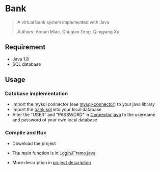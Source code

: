 # Bank
> A virtual bank system implemented with Java
>
>
> Authors: Annan Miao, Chuqian Zeng, Qingyang Xu

## Requirement
* Java 1.8
* SQL database

## Usage
### Database implementation
* Import the mysql connector (see [mysql-connector](https://dev.mysql.com/downloads/connector/j/)) to your java library
* Import the [bank.sql](./src/bank.sql) into your local database
* Alter the "USER" and "PASSWORD" in [Connector.java](./src/connect_database/Connector.java) to the username and password of your own local database

### Compile and Run
* Download the project
* The main function is in [LoginJFrame.java](./src/backstage/LoginJFrame.java)

* More description in [project description](./presentation.pdf)
